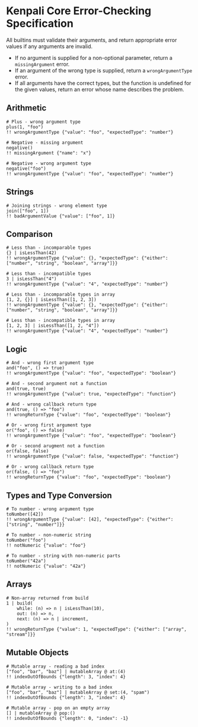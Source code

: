 # Kenpali Core Error-Checking Specification

All builtins must validate their arguments, and return appropriate error values if any arguments are invalid.

- If no argument is supplied for a non-optional parameter, return a `missingArgument` error.
- If an argument of the wrong type is supplied, return a `wrongArgumentType` error.
- If all arguments have the correct types, but the function is undefined for the given values, return an error whose name describes the problem.

## Arithmetic

```
# Plus - wrong argument type
plus(1, "foo")
!! wrongArgumentType {"value": "foo", "expectedType": "number"}
```

```
# Negative - missing argument
negative()
!! missingArgument {"name": "x"}
```

```
# Negative - wrong argument type
negative("foo")
!! wrongArgumentType {"value": "foo", "expectedType": "number"}
```

## Strings

```
# Joining strings - wrong element type
join(["foo", 1])
!! badArgumentValue {"value": ["foo", 1]}
```

## Comparison

```
# Less than - incomparable types
{} | isLessThan(42)
!! wrongArgumentType {"value": {}, "expectedType": {"either": ["number", "string", "boolean", "array"]}}
```

```
# Less than - incompatible types
3 | isLessThan("4")
!! wrongArgumentType {"value": "4", "expectedType": "number"}
```

```
# Less than - incomparable types in array
[1, 2, {}] | isLessThan([1, 2, 3])
!! wrongArgumentType {"value": {}, "expectedType": {"either": ["number", "string", "boolean", "array"]}}
```

```
# Less than - incompatible types in array
[1, 2, 3] | isLessThan([1, 2, "4"])
!! wrongArgumentType {"value": "4", "expectedType": "number"}
```

## Logic

```
# And - wrong first argument type
and("foo", () => true)
!! wrongArgumentType {"value": "foo", "expectedType": "boolean"}
```

```
# And - second argument not a function
and(true, true)
!! wrongArgumentType {"value": true, "expectedType": "function"}
```

```
# And - wrong callback return type
and(true, () => "foo")
!! wrongReturnType {"value": "foo", "expectedType": "boolean"}
```

```
# Or - wrong first argument type
or("foo", () => false)
!! wrongArgumentType {"value": "foo", "expectedType": "boolean"}
```

```
# Or - second arugment not a function
or(false, false)
!! wrongArgumentType {"value": false, "expectedType": "function"}
```

```
# Or - wrong callback return type
or(false, () => "foo")
!! wrongReturnType {"value": "foo", "expectedType": "boolean"}
```

## Types and Type Conversion

```
# To number - wrong argument type
toNumber([42])
!! wrongArgumentType {"value": [42], "expectedType": {"either": ["string", "number"]}}
```

```
# To number - non-numeric string
toNumber("foo")
!! notNumeric {"value": "foo"}
```

```
# To number - string with non-numeric parts
toNumber("42a")
!! notNumeric {"value": "42a"}
```

## Arrays

```
# Non-array returned from build
1 | build(
    while: (n) => n | isLessThan(10),
    out: (n) => n,
    next: (n) => n | increment,
)
!! wrongReturnType {"value": 1, "expectedType": {"either": ["array", "stream"]}}
```

## Mutable Objects

```
# Mutable array - reading a bad index
["foo", "bar", "baz"] | mutableArray @ at:(4)
!! indexOutOfBounds {"length": 3, "index": 4}
```

```
# Mutable array - writing to a bad index
["foo", "bar", "baz"] | mutableArray @ set:(4, "spam")
!! indexOutOfBounds {"length": 3, "index": 4}
```

```
# Mutable array - pop on an empty array
[] | mutableArray @ pop:()
!! indexOutOfBounds {"length": 0, "index": -1}
```
